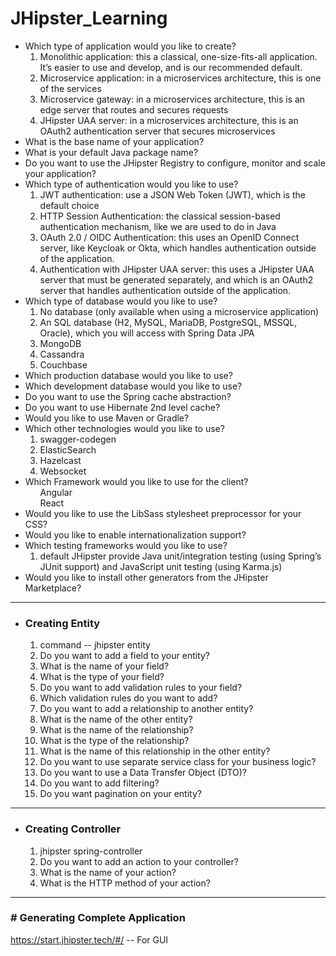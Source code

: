 # JHipster_Learning

<ul>
  <li>Which type of application would you like to create?
    <ol>
      <li>Monolithic application: this a classical, one-size-fits-all application. It’s easier to use and develop, and is our recommended default.</li>
      <li>Microservice application: in a microservices architecture, this is one of the services</li>
      <li>Microservice gateway: in a microservices architecture, this is an edge server that routes and secures requests</li>
      <li>JHipster UAA server: in a microservices architecture, this is an OAuth2 authentication server that secures microservices</li>
    </ol>  
  </li>
  <li>What is the base name of your application?</li>
  <li>What is your default Java package name?</li>
  <li>Do you want to use the JHipster Registry to configure, monitor and scale your application?</li>
  <li>Which type of authentication would you like to use?
    <ol>
      <li>JWT authentication: use a JSON Web Token (JWT), which is the default choice</li>
      <li>HTTP Session Authentication: the classical session-based authentication mechanism, like we are used to do in Java</li>
      <li>OAuth 2.0 / OIDC Authentication: this uses an OpenID Connect server, like Keycloak or Okta, which handles authentication outside of the application.</li>
      <li>Authentication with JHipster UAA server: this uses a JHipster UAA server that must be generated separately, and which is an OAuth2 server that handles authentication outside of the application.</li>
    </ol
  </li>
   <li>
     Which type of database would you like to use?
     <ol>
       <li>No database (only available when using a microservice application)</li>
       <li>An SQL database (H2, MySQL, MariaDB, PostgreSQL, MSSQL, Oracle), which you will access with Spring Data JPA</li>
       <li>MongoDB</li>
       <li>Cassandra</li>
       <li>Couchbase</li>
     </ol>
   </li>
   <li>
     Which production database would you like to use?
    </li>
      <li>Which development database would you like to use?</li>
      <li>Do you want to use the Spring cache abstraction?</li>
      <li>Do you want to use Hibernate 2nd level cache?</li>
      <li>Would you like to use Maven or Gradle?</li>
      <li>Which other technologies would you like to use?
        <ol>
          <li>swagger-codegen</li>
          <li>ElasticSearch</li>
          <li>Hazelcast</li>
          <li>Websocket</li>
        </ol>
      </li>
      <li>Which Framework would you like to use for the client?
        <ol>Angular</ol>
        <ol>React</ol>
      </li>
      <li>Would you like to use the LibSass stylesheet preprocessor for your CSS?</li>
      <li>Would you like to enable internationalization support?</li>
      <li>Which testing frameworks would you like to use?
        <ol>
          <li> default JHipster provide Java unit/integration testing (using Spring’s JUnit support) and JavaScript unit testing (using Karma.js)</li>
        </ol>
      </li>
      <li>
        Would you like to install other generators from the JHipster Marketplace?
      </li>
      
</ul>

<hr/>
<ul>
  <li><h3><b>Creating Entity</b></h3>
    <ol>
      <li>command -- jhipster entity <entityName> </li>
      <li>Do you want to add a field to your entity?</li>
      <li>What is the name of your field?</li>
      <li>What is the type of your field?</li>
      <li>Do you want to add validation rules to your field?</li>
      <li>Which validation rules do you want to add?</li>
      <li>Do you want to add a relationship to another entity?</li>
      <li>What is the name of the other entity?</li>
      <li>What is the name of the relationship?</li>
      <li>What is the type of the relationship?</li>
      <li>What is the name of this relationship in the other entity?</li>
      <li>Do you want to use separate service class for your business logic? </li>
      <li>Do you want to use a Data Transfer Object (DTO)?</li>
      <li>Do you want to add filtering?</li>
      <li>Do you want pagination on your entity?</li>
    </ol>
  </li>
 </ul>

<hr/>

<ul>
  <li><h3><b>Creating Controller</b></h3>
    <ol>
      <li>jhipster spring-controller <ControllerName></li>
      <li>Do you want to add an action to your controller?</li>
      <li>What is the name of your action?</li>
      <li>What is the HTTP method of your action?</li>
    </ol>
  </li>
</ul>


<hr/>
<b><h3># Generating Complete Application</h3></b>

https://start.jhipster.tech/#/  -- For GUI
